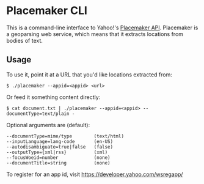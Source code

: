 # Placemaker CLI

This is a command-line interface to Yahoo!'s [Placemaker
API](http://developer.yahoo.com/geo/placemaker/). Placemaker is a geoparsing
web service, which means that it extracts locations from bodies of text.

## Usage

To use it, point it at a URL that you'd like locations extracted from:

    $ ./placemaker --appid=<appid> <url>

Or feed it something content directly:

    $ cat document.txt | ./placemaker --appid=<appid> --documentType=text/plain -

Optional arguments are (default):

    --documentType=mime/type        (text/html)
    --inputLanguage=lang-code       (en-US)
    --autodisambiguate=true|false   (false)
    --outputType={xml|rss}          (xml)
    --focusWoeid=number             (none)
    --documentTitle=string          (none)

To register for an app id, visit https://developer.yahoo.com/wsregapp/
